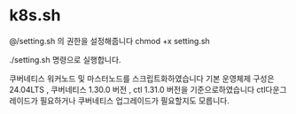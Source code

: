 # k8s.sh

@/setting.sh 의 권한을 설정해줍니다
chmod +x setting.sh

./setting.sh 명령으로 실행합니다.



쿠버네티스 워커노드 및 마스터노드를 스크립트화하였습니다 
기본 운영체제 구성은 24.04LTS , 쿠버네티스 1.30.0 버전 , ctl 1.31.0 버전을 기준으로하였습니다  ctl다운그레이드가 필요하거나 쿠버네티스 업그레이드가 필요할지도 모릅니다.
